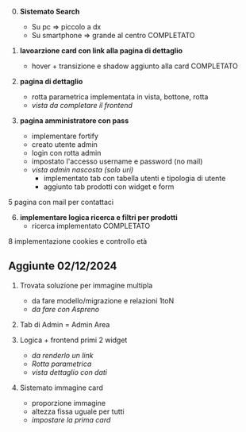 0. **Sistemato Search**
    - Su pc => piccolo a dx
    - Su smartphone => grande al centro
    COMPLETATO

1. **lavoarzione card con link alla pagina di dettaglio** 
    - hover + transizione e shadow aggiunto alla card
    COMPLETATO

2. **pagina di dettaglio**
    - rotta parametrica implementata in vista, bottone, rotta
    - *vista da completare il frontend*

3. **pagina amministratore con pass**
    - implementare fortify
    - creato utente admin
    - login con rotta admin
    - impostato l'accesso username e password (no mail)
    - *vista admin nascosta (solo uri)*
        - implementato tab con tabella utenti e tipologia di utente
        - aggiunto tab prodotti con widget e form 

5 pagina con mail per contattaci

6. **implementare logica ricerca e filtri per prodotti**
    - ricerca implementato
COMPLETATO

8 implementazione cookies e controllo età 


## Aggiunte 02/12/2024

1. Trovata soluzione per immagine multipla
    - da fare modello/migrazione e relazioni 1toN
    - *da fare con Aspreno*

2. Tab di Admin = Admin Area

3. Logica + frontend primi 2 widget
    - *da renderlo un link*
    - *Rotta parametrica*
    - *vista dettaglio con dati*

4. Sistemato immagine card
    - proporzione immagine
    - altezza fissa uguale per tutti
    - *impostare la prima card*

